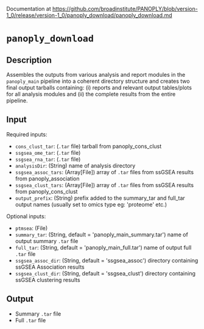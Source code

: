 Documentation at https://github.com/broadinstitute/PANOPLY/blob/version-1_0/release/version-1_0/panoply_download/panoply_download.md

# ```panoply_download```

## Description
Assembles the outputs from various analysis and report modules in the `panoply_main` pipeline into a coherent directory structure and creates two final output tarballs containing: (i) reports and relevant output tables/plots for all analysis modules and (ii) the complete results from the entire pipeline.

## Input

Required inputs:
* ```cons_clust_tar```: (`.tar` file) tarball from panoply_cons_clust
* ```ssgsea_ome_tar```: (`.tar` file)
* ```ssgsea_rna_tar```: (`.tar` file)
* ```analysisDir```: (String) name of analysis directory
* ```ssgsea_assoc_tars```: (Array[File]) array of `.tar` files from ssGSEA results from panoply_association
* ```ssgsea_clust_tars```: (Array[File]) array of `.tar` files from ssGSEA results from panoply_cons_clust
* ```output_prefix```: (String) prefix added to the summary_tar and full_tar output names (usually set to omics type eg: 'proteome' etc.)

Optional inputs:
* ```ptmsea```: (File)
* ```summary_tar```: (String, default = 'panoply_main_summary.tar') name of output summary `.tar` file
* ```full_tar```: (String, default = 'panoply_main_full.tar') name of output full `.tar` file
* ```ssgsea_assoc_dir```: (String, default = 'ssgsea_assoc') directory containing ssGSEA Association results
* ```ssgsea_clust_dir```: (String, default = 'ssgsea_clust') directory containing ssGSEA clustering results

## Output

* Summary `.tar` file
* Full `.tar` file